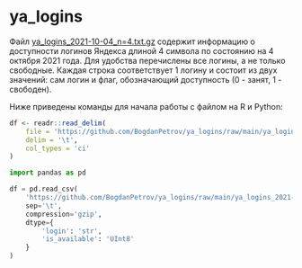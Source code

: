 # ya_logins

Файл [ya_logins_2021-10-04_n=4.txt.gz](ya_logins_2021-10-04_n=4.txt.gz) содержит информацию о доступности логинов Яндекса длиной 4 символа по состоянию на 4 октября 2021 года. Для удобства перечислены все логины, а не только свободные. Каждая строка соответствует 1 логину и состоит из двух значений: сам логин и флаг, обозначающий доступность (0 - занят, 1 - свободен). 

Ниже приведены команды для начала работы с файлом на R и Python:

```r
df <- readr::read_delim(
    file = 'https://github.com/BogdanPetrov/ya_logins/raw/main/ya_logins_2021-10-04_n%3D4.txt.gz', 
    delim = '\t', 
    col_types = 'ci'
)
```

```python
import pandas as pd

df = pd.read_csv(
    'https://github.com/BogdanPetrov/ya_logins/raw/main/ya_logins_2021-10-04_n%3D4.txt.gz', 
    sep='\t',
    compression='gzip',
    dtype={
        'login': 'str',
        'is_available': 'UInt8'
    }
)
```

